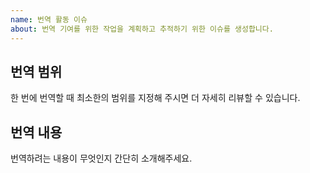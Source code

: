 ```yaml
---
name: 번역 활동 이슈
about: 번역 기여를 위한 작업을 계획하고 추적하기 위한 이슈를 생성합니다.
---
```


## 번역 범위

한 번에 번역할 때 최소한의 범위를 지정해 주시면 더 자세히 리뷰할 수 있습니다.

## 번역 내용

번역하려는 내용이 무엇인지 간단히 소개해주세요.
